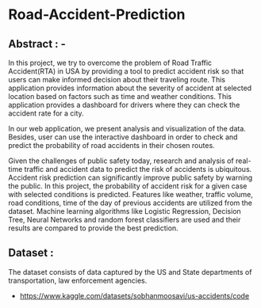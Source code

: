 # Road-Accident-Prediction

## Abstract : -

In this project, we try to overcome the problem of Road Traffic Accident(RTA) in USA by providing a tool to predict accident risk so that users can make informed decision about their traveling route. This application provides information about the severity of accident at selected location based on factors such as time and weather conditions. This application provides a dashboard for drivers where they can check the accident rate for a city. 
      
In our web application, we present analysis and visualization of the data. Besides, user can use the interactive dashboard in order to check and predict the probability of road accidents in their chosen routes.

Given the challenges of public safety today, research and analysis of real-time traffic and accident data to predict the risk of accidents is ubiquitous. Accident risk prediction can significantly improve public safety by warning the public. In this project, the probability of accident risk for a given case with selected conditions is predicted. Features like weather, traffic volume, road conditions, time of the day of previous accidents are utilized from the dataset. Machine learning algorithms like Logistic Regression,  Decision Tree, Neural Networks and random forest classifiers are used and their results are compared to provide the best prediction.

## Dataset : 
The dataset consists of data captured by the US and State departments
of transportation, law enforcement agencies.
* https://www.kaggle.com/datasets/sobhanmoosavi/us-accidents/code
   
